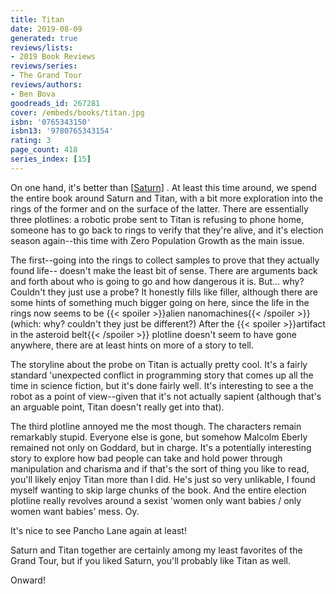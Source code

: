 ```yaml
---
title: Titan
date: 2019-08-09
generated: true
reviews/lists:
- 2019 Book Reviews
reviews/series:
- The Grand Tour
reviews/authors:
- Ben Bova
goodreads_id: 267281
cover: /embeds/books/titan.jpg
isbn: '0765343150'
isbn13: '9780765343154'
rating: 3
page_count: 418
series_index: [15]
---
```

On one hand, it's better than [[Saturn]]() . At least this time around, we spend the entire book around Saturn and Titan, with a bit more exploration into the rings of the former and on the surface of the latter. There are essentially three plotlines: a robotic probe sent to Titan is refusing to phone home, someone has to go back to rings to verify that they're alive, and it's election season again--this time with Zero Population Growth as the main issue.  

The first--going into the rings to collect samples to prove that they actually found life-- doesn't make the least bit of sense. There are arguments back and forth about who is going to go and how dangerous it is. But... why? Couldn't they just use a probe? It honestly fills like filler, although there are some hints of something much bigger going on here, since the life in the rings now seems to be  {{< spoiler >}}alien nanomachines{{< /spoiler >}}  (which: why? couldn't they just be different?) After the  {{< spoiler >}}artifact in the asteroid belt{{< /spoiler >}}  plotline doesn't seem to have gone anywhere, there are at least hints on more of a story to tell.  

<!--more-->

The storyline about the probe on Titan is actually pretty cool. It's a fairly standard 'unexpected conflict in programming story that comes up all the time in science fiction, but it's done fairly well. It's interesting to see a the robot as a point of view--given that it's not actually sapient (although that's an arguable point, Titan doesn't really get into that).  

The third plotline annoyed me the most though. The characters remain remarkably stupid. Everyone else is gone, but somehow Malcolm Eberly remained not only on Goddard, but in charge. It's a potentially interesting story to explore how bad people can take and hold power through manipulation and charisma and if that's the sort of thing you like to read, you'll likely enjoy Titan more than I did. He's just so very unlikable, I found myself wanting to skip large chunks of the book. And the entire election plotline really revolves around a sexist 'women only want babies / only women want babies' mess. Oy.  

It's nice to see Pancho Lane again at least!  

Saturn and Titan together are certainly among my least favorites of the Grand Tour, but if you liked Saturn, you'll probably like Titan as well.  

Onward!